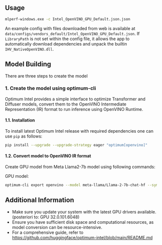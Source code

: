 ## Usage

```bash
mlperf-windows.exe -c Intel_OpenVINO_GPU_Default.json.json
```

An example config with files downloaded from web is available at `data/configs/vendors_default/Intel_OpenVINO_GPU_Default.json`. If `LibraryPath` is not set within the config file, it allows the app to automatically download dependencies and unpack the builtin `IHV_NativeOpenVINO.dll`.

## Model Building

There are three steps to create the model

### 1. Create the model using optimum-cli

Optimum Intel provides a simple interface to optimize Transformer and Diffuser models, convert them to the OpenVINO Intermediate Representation (IR) format to run inference using OpenVINO Runtime.

#### 1.1. Installation

To install latest Optimum Intel release with required dependencies one can use `pip` as follows:

```bash
pip install --upgrade --upgrade-strategy eager "optimum[openvino]"
```

#### 1.2. Convert model to OpenVINO IR format

Create GPU model from Meta Llama2-7b model using following commands:

GPU model:
```bash
optimum-cli export openvino --model meta-llama/Llama-2-7b-chat-hf --sym --weight-format int4 --group-size 128 --ratio 1.0 Llama-2-7b-hf_INT4-optimum-sym
```

## Additional Information

- Make sure you update your system with the latest GPU drivers available. (posteriori to:  GPU 32.0.101.6048)
- Ensure you have sufficient disk space and computational resources, as model conversion can be resource-intensive.
- For a comprehensive guide, refer to https://github.com/huggingface/optimum-intel/blob/main/README.md

